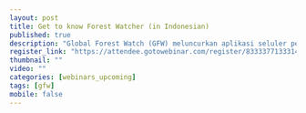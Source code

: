 ```yaml
---
layout: post
title: Get to know Forest Watcher (in Indonesian)
published: true
description: "Global Forest Watch (GFW) meluncurkan aplikasi seluler pertamanya: Forest Watcher, sebuah aplikasi pemantauan dan pelaporan hutan yang bebas biaya dan didesain untuk digunakan di lapangan. Bahkan tanpa sambungan ke internet, aplikasi ini memungkinkan pengguna untuk mengakses data perubahan hutan pada platform GFW dari seluruh perangkat seluler, mengawasi suatu area yang diminati, menelusuri perubahan yang terdeteksi di suatu area, dan mengumpulkan berbagai informasi yang dibagikan oleh para pengguna. Forest Watcher dapat meningkatkan transparansi untuk memantau hutan di seluruh area terpencil di dunia, serta menempatkan data dan alat pelaporan langsung di tangan para penggiat perlindungan hutan. Aplikasi ini akan tersedia untuk diunduh di Google Play Store (Android) dan Apple App Store (iOS). "
register_link: "https://attendee.gotowebinar.com/register/8333377133314926851"
thumbnail: ""
video: ""
categories: [webinars_upcoming]
tags: [gfw]
mobile: false
---
```

